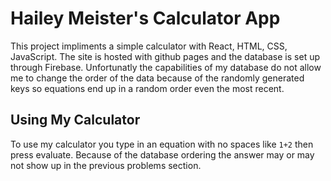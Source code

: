 # Hailey Meister's Calculator App

This project impliments a simple calculator with React, HTML, CSS, JavaScript. The site is hosted with github pages and the database is set up through Firebase. Unfortunatly the capabilities of my database do not allow me to change the order of the data because of the randomly generated keys so equations end up in a random order even the most recent.

## Using My Calculator

To use my calculator you type in an equation with no spaces like `1+2` then press evaluate. Because of the database ordering the answer may or may not show up in the previous problems section.